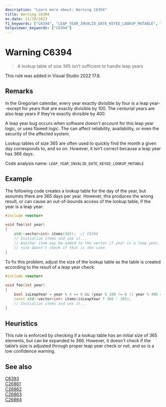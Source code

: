 ```yaml
---
description: "Learn more about: Warning C6394"
title: Warning C6394
ms.date: 11/29/2023
f1_keywords: ["C6394", "LEAP_YEAR_INVALID_DATE_KEYED_LOOKUP_MUTABLE", "__WARNING_LEAP_YEAR_INVALID_DATE_KEYED_LOOKUP_MUTABLE"]
helpviewer_keywords: ["C6394"]
---
```

# Warning C6394

> A lookup table of size 365 isn't sufficient to handle leap years

This rule was added in Visual Studio 2022 17.8.

## Remarks

In the Gregorian calendar, every year exactly divisible by four is a leap year--except for years that are exactly divisible by 100. The centurial years are also leap years if they're exactly divisible by 400.

A leap year bug occurs when software doesn't account for this leap year logic, or uses flawed logic. The can affect reliability, availability, or even the security of the affected system.

Lookup tables of size 365 are often used to quickly find the month a given day corresponds to, and so on. However, it isn't correct because a leap year has 366 days.

Code analysis name: `LEAP_YEAR_INVALID_DATE_KEYED_LOOKUP_MUTABLE`

## Example

The following code creates a lookup table for the day of the year, but assumes there are 365 days per year. However, this produces the wrong result, or can cause an out-of-bounds access of the lookup table, if the year is a leap year:

```cpp
#include <vector> 
  
void foo(int year) 
{ 
    std::vector<int> items(365);  // C6394 
    // Initialize items and use it... 
    // Another item may be added to the vector if year is a leap year, but this
    // rule doesn't check if that is the case.
}
```

To fix this problem, adjust the size of the lookup table as the table is created according to the result of a leap year check:

```cpp
#include <vector> 
  
void foo(int year) 
{ 
    bool isLeapYear = year % 4 == 0 && (year % 100 != 0 || year % 400 == 0); 
    const std::vector<int> items(isLeapYear ? 366 : 365); 
    // Initialize items and use it... 
}
```

## Heuristics

This rule is enforced by checking if a lookup table has an initial size of 365 elements, but can be expanded to 366. However, it doesn't check if the table’s size is adjusted through proper leap year check or not, and so is a low confidence warning.

## See also

[C6393](c6393.md)\
[C26861](c26861.md)\
[C26862](c26862.md)\
[C26863](c26863.md)\
[C26864](c26864.md)
